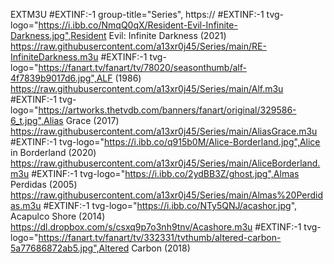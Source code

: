 EXTM3U
#EXTINF:-1 group-title="Series",
https://
#EXTINF:-1 tvg-logo="https://i.ibb.co/NmqQ0qX/Resident-Evil-Infinite-Darkness.jpg",Resident Evil: Infinite Darkness (2021)
https://raw.githubusercontent.com/a13xr0j45/Series/main/RE-InfiniteDarkness.m3u
#EXTINF:-1 tvg-logo="https://fanart.tv/fanart/tv/78020/seasonthumb/alf-4f7839b9017d6.jpg",ALF (1986)
https://raw.githubusercontent.com/a13xr0j45/Series/main/Alf.m3u
#EXTINF:-1 tvg-logo="https://artworks.thetvdb.com/banners/fanart/original/329586-6_t.jpg",Alias Grace (2017)
https://raw.githubusercontent.com/a13xr0j45/Series/main/AliasGrace.m3u
#EXTINF:-1 tvg-logo="https://i.ibb.co/q915b0M/Alice-Borderland.jpg",Alice in Borderland (2020)
https://raw.githubusercontent.com/a13xr0j45/Series/main/AliceBorderland.m3u
#EXTINF:-1 tvg-logo="https://i.ibb.co/2ydBB3Z/ghost.jpg",Almas Perdidas (2005)
https://raw.githubusercontent.com/a13xr0j45/Series/main/Almas%20Perdidas.m3u
#EXTINF:-1 tvg-logo="https://i.ibb.co/NTy5QNJ/acashor.jpg", Acapulco Shore (2014)
https://dl.dropbox.com/s/csxq9p7o3nh9tnv/Acashore.m3u
#EXTINF:-1 tvg-logo="https://fanart.tv/fanart/tv/332331/tvthumb/altered-carbon-5a77686872ab5.jpg",Altered Carbon (2018)
